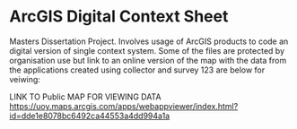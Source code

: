 # ArcGIS Digital Context Sheet
 Masters Dissertation Project. Involves usage of ArcGIS products to code an digital version of single context system.
Some of the files are protected by organisation use but link to an online version of the map with the data from the applications created using collector and survey 123 are below for veiwing:

 LINK TO Public MAP FOR VIEWING DATA
https://uoy.maps.arcgis.com/apps/webappviewer/index.html?id=dde1e8078bc6492ca44553a4dd994a1a




